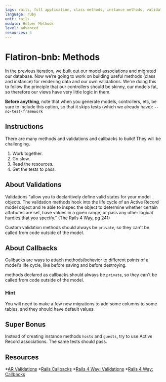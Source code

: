 ```yaml
---
tags: rails, full application, class methods, instance methods, validations, callbacks, private methods, aliases
language: ruby
unit: rails
module: Helper Methods
level: advanced
resources: 4
---
```


# Flatiron-bnb: Methods

In the previous iteration, we built out our model associations and migrated our database. Now we're going to work on building useful methods (class and instance) for rendering data and our own validations. We're doing this to follow the principle that our controllers should be skinny, our models fat, so therefore our views have very little logic in them.

<strong>Before anything</strong>, note that when you generate models, controllers, etc, be sure to include this option, so that it skips tests (which we already have): `--no-test-framework`

## Instructions

There are many methods and validations and callbacks to build! They will be challenging.

1. Work together.
2. Go slow.
3. Read the resources.
4. Get the tests to pass.

## About Validations

Validations "allow you to declaritively define valid states for your model objects. The validation methods hook into the life cycle of an Active Record model object and re able to inspec the object to determine whether certain attributes are set, have values in a given range, or pass any other logical hurdles that you specify." (The Rails 4 Way, pg 241)

Custom validation methods should always be `private`, so they can't be called from code outside of the model.

## About Callbacks

Callbacks are ways to attach methods/behavior to different points of a model's life cycle, like before saving and before destroying.

methods declared as callbacks should always be `private`, so they can't be called from code outside of the model.

### Hint

You will need to make a few new migrations to add some columns to some tables, and they should have default values.

## Super Bonus

Instead of creating instance methods `hosts` and `guests`, try to use Active Record associations. The same tests should pass.

## Resources

*[AR Validations](http://guides.rubyonrails.org/active_record_validations.html)
*[Rails Callbacks](http://api.rubyonrails.org/classes/ActiveRecord/Callbacks.html)
*[Rails 4 Way: Validations](http://beta-library.herokuapp.com/books/the-rails-4-way#page=247)
*[Rails 4 Way: Callbacks](http://beta-library.herokuapp.com/books/the-rails-4-way#page=273)